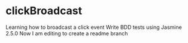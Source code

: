 # clickBroadcast
Learning how to broadcast a click event 
Write BDD tests using Jasmine 2.5.0
Now I am editing to create a readme branch
